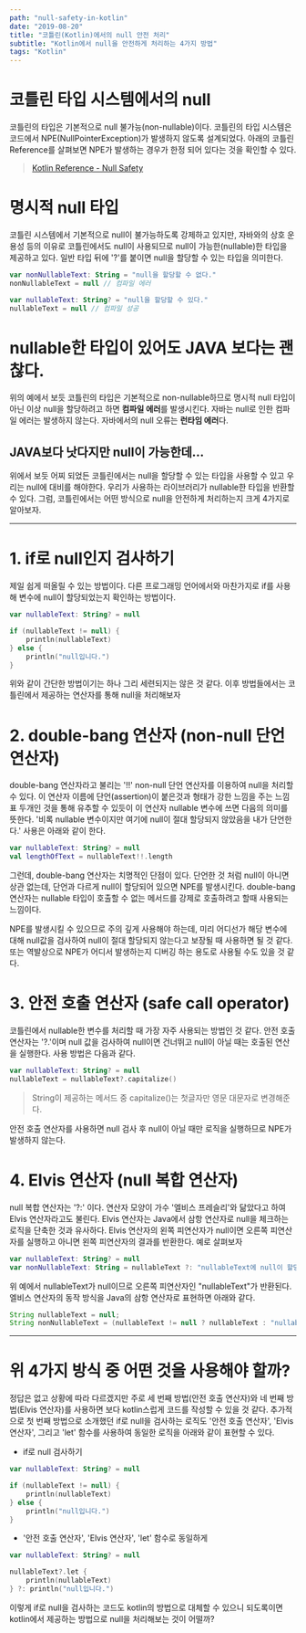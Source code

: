 ```yaml
---
path: "null-safety-in-kotlin"
date: "2019-08-20"
title: "코틀린(Kotlin)에서의 null 안전 처리"
subtitle: "Kotlin에서 null을 안전하게 처리하는 4가지 방법"
tags: "Kotlin"
---
```


# 코틀린 타입 시스템에서의 null

코틀린의 타입은 기본적으로 null 불가능(non-nullable)이다. 코틀린의 타입 시스템은 코드에서 NPE(NullPointerException)가 발생하지 않도록 설계되었다. 아래의 코틀린 Reference를 살펴보면 NPE가 발생하는 경우가 한정 되어 있다는 것을 확인할 수 있다.

> [Kotlin Reference - Null Safety](https://kotlinlang.org/docs/reference/null-safety.html)

# 명시적 null 타입

코틀린 시스템에서 기본적으로 null이 불가능하도록 강제하고 있지만, 자바와의 상호 운용성 등의 이유로 코틀린에서도 null이 사용되므로 null이 가능한(nullable)한 타입을 제공하고 있다. 일반 타입 뒤에 '?'를 붙이면 null을 할당할 수 있는 타입을 의미한다.

```kotlin
var nonNullableText: String = "null을 할당할 수 없다."
nonNullableText = null // 컴파일 에러

var nullableText: String? = "null을 할당할 수 있다."
nullableText = null // 컴파일 성공
```

# nullable한 타입이 있어도 JAVA 보다는 괜찮다.

위의 예에서 보듯 코틀린의 타입은 기본적으로 non-nullable하므로 명시적 null 타입이 아닌 이상 null을 할당하려고 하면 **컴파일 에러**를 발생시킨다. 자바는 null로 인한 컴파일 에러는 발생하지 않는다. 자바에서의 null 오류는 **런타임 에러**다.

## JAVA보다 낫다지만 null이 가능한데...

위에서 보듯 어찌 되었든 코틀린에서는 null을 할당할 수 있는 타입을 사용할 수 있고 우리는 null에 대비를 해야한다. 우리가 사용하는 라이브러리가 nullable한 타입을 반환할 수 있다. 그럼, 코틀린에서는 어떤 방식으로 null을 안전하게 처리하는지 크게 4가지로 알아보자.

---

# 1. if로 null인지 검사하기

제일 쉽게 떠올릴 수 있는 방법이다. 다른 프로그래밍 언어에서와 마찬가지로 if를 사용해 변수에 null이 할당되었는지 확인하는 방법이다.

```kotlin
var nullableText: String? = null

if (nullableText != null) {
    println(nullableText)
} else {
    println("null입니다.")
}
```

위와 같이 간단한 방법이기는 하나 그리 세련되지는 않은 것 같다. 이후 방법들에서는 코틀린에서 제공하는 연산자를 통해 null을 처리해보자

# 2. double-bang 연산자 (non-null 단언 연산자)

double-bang 연산자라고 불리는 '!!' non-null 단언 연산자를 이용하여 null을 처리할 수 있다. 이 연산자 이름에 단언(assertion)이 붙은것과 형태가 강한 느낌을 주는 느낌표 두개인 것을 통해 유추할 수 있듯이 이 연산자 nullable 변수에 쓰면 다음의 의미를 뜻한다. '비록 nullable 변수이지만 여기에 null이 절대 할당되지 않았음을 내가 단언한다.' 사용은 아래와 같이 한다.

```kotlin
var nullableText: String? = null
val lengthOfText = nullableText!!.length
```

그런데, double-bang 연산자는 치명적인 단점이 있다. 단언한 것 처럼 null이 아니면 상관 없는데, 단언과 다르게 null이 할당되어 있으면 NPE를 발생시킨다. double-bang 연산자는 nullable 타입이 호출할 수 없는 메서드를 강제로 호출하려고 할때 사용되는 느낌이다.

NPE를 발생시킬 수 있으므로 주의 깊게 사용해야 하는데, 미리 어디선가 해당 변수에 대해 null값을 검사하여 null이 절대 할당되지 않는다고 보장될 때 사용하면 될 것 같다.
또는 역발상으로 NPE가 어디서 발생하는지 디버깅 하는 용도로 사용될 수도 있을 것 같다.

# 3. 안전 호출 연산자 (safe call operator)

코틀린에서 nullable한 변수를 처리할 때 가장 자주 사용되는 방법인 것 같다. 안전 호출 연산자는 '?.'이며 null 값을 검사하여 null이면 건너뛰고 null이 아닐 때는 호출된 연산을 실행한다. 사용 방법은 다음과 같다.

```kotlin
var nullableText: String? = null
nullableText = nullableText?.capitalize()
```

> String이 제공하는 메서드 중 capitalize()는 첫글자만 영문 대문자로 변경해준다.

안전 호출 연산자를 사용하면 null 검사 후 null이 아닐 때만 로직을 실행하므로 NPE가 발생하지 않는다.

# 4. Elvis 연산자 (null 복합 연산자)

null 복합 연산자는 '?:' 이다. 연산자 모양이 가수 '엘비스 프레슬리'와 닮았다고 하여 Elvis 연산자라고도 불린다. Elvis 연산자는 Java에서 삼항 연산자로 null을 체크하는 로직을 단축한 것과 유사하다. Elvis 연산자의 왼쪽 피연산자가 null이면 오른쪽 피연산자를 실행하고 아니면 왼쪽 피연산자의 결과를 반환한다. 예로 살펴보자

```kotlin
var nullableText: String? = null
var nonNullableText: String = nullableText ?: "nullableText에 null이 할당되어 이게 반환됩니다."
```

위 예에서 nullableText가 null이므로 오른쪽 피연산자인 "nullableText"가 반환된다. 엘비스 연산자의 동작 방식을 Java의 삼항 연산자로 표현하면 아래와 같다.

```java
String nullableText = null;
String nonNullableText = (nullableText != null ? nullableText : "nullableText에 null이 할당되어 이게 반환됩니다.");
```

---

# 위 4가지 방식 중 어떤 것을 사용해야 할까?

정답은 없고 상황에 따라 다르겠지만 주로 세 번째 방법(안전 호출 연산자)와 네 번째 방법(Elvis 연산자)를 사용하면 보다 kotlin스럽게 코드를 작성할 수 있을 것 같다. 추가적으로 첫 번째 방법으로 소개했던 if로 null을 검사하는 로직도 '안전 호출 연산자', 'Elvis 연산자', 그리고 'let' 함수를 사용하여 동일한 로직을 아래와 같이 표현할 수 있다.

- if로 null 검사하기

```kotlin
var nullableText: String? = null

if (nullableText != null) {
    println(nullableText)
} else {
    println("null입니다.")
}
```

- '안전 호출 연산자', 'Elvis 연산자', 'let' 함수로 동일하게

```kotlin
var nullableText: String? = null

nullableText?.let {
    println(nullableText)
} ?: println("null입니다.")
```

이렇게 if로 null을 검사하는 코드도 kotlin의 방법으로 대체할 수 있으니 되도록이면 kotlin에서 제공하는 방법으로 null을 처리해보는 것이 어떨까?
